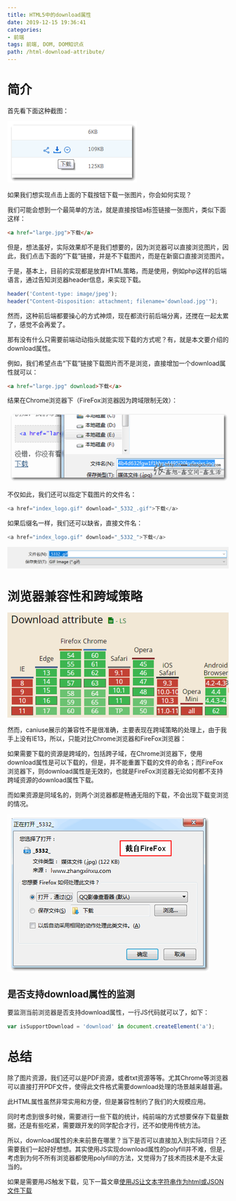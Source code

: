 ```yaml
---
title: HTML5中的download属性
date: 2019-12-15 19:36:41
categories:
- 前端
tags: 前端, DOM, DOM知识点
path: /html-download-attribute/
---
```


# 简介

首先看下面这种截图：

![](2019-12-15-19-38-16.png)

如果我们想实现点击上面的下载按钮下载一张图片，你会如何实现？

我们可能会想到一个最简单的方法，就是直接按钮a标签链接一张图片，类似下面这样：

```html
<a href="large.jpg">下载</a>
```

但是，想法虽好，实际效果却不是我们想要的，因为浏览器可以直接浏览图片，因此，我们点击下面的“下载”链接，并是不下载图片，而是在新窗口直接浏览图片。

于是，基本上，目前的实现都是放弃HTML策略，而是使用，例如php这样的后端语言，通过告知浏览器header信息，来实现下载。

```js
header('Content-type: image/jpeg'); 
header("Content-Disposition: attachment; filename='download.jpg'"); 
```

然而，这种前后端都要操心的方式神烦，现在都流行前后端分离，还搅在一起太累了，感觉不会再爱了。

那有没有什么只需要前端动动指头就能实现下载的方式呢？有，就是本文要介绍的download属性。

例如，我们希望点击“下载”链接下载图片而不是浏览，直接增加一个download属性就可以：

```html
<a href="large.jpg" download>下载</a>
```

结果在Chrome浏览器下（FireFox浏览器因为跨域限制无效）：

![](2019-12-15-19-41-40.png)

不仅如此，我们还可以指定下载图片的文件名：

```js
<a href="index_logo.gif" download="_5332_.gif">下载</a>
```

如果后缀名一样，我们还可以缺省，直接文件名：

```js
<a href="index_logo.gif" download="_5332_">下载</a>
```

![](2019-12-15-19-48-37.png)

# 浏览器兼容性和跨域策略

![](2019-12-15-19-49-10.png)

然而，caniuse展示的兼容性不是很准确，主要表现在跨域策略的处理上，由于我手上没有IE13，所以，只能对比Chrome浏览器和FireFox浏览器：

如果需要下载的资源是跨域的，包括跨子域，在Chrome浏览器下，使用download属性是可以下载的，但是，并不能重置下载的文件的命名；而FireFox浏览器下，则download属性是无效的，也就是FireFox浏览器无论如何都不支持跨域资源的download属性下载。

而如果资源是同域名的，则两个浏览器都是畅通无阻的下载，不会出现下载变浏览的情况。

![](2019-12-15-19-50-48.png)

## 是否支持download属性的监测

要监测当前浏览器是否支持download属性，一行JS代码就可以了，如下：

```js
var isSupportDownload = 'download' in document.createElement('a');
```

# 总结

除了图片资源，我们还可以是PDF资源，或者txt资源等等。尤其Chrome等浏览器可以直接打开PDF文件，使得此文件格式需要download处理的场景越来越普遍。

此HTML属性虽然非常实用和方便，但是兼容性制约了我们的大规模应用。

同时考虑到很多时候，需要进行一些下载的统计，纯前端的方式想要保存下载量数据，还是有些吃紧，需要跟开发的同学配合才行，还不如使用传统方法。

所以，download属性的未来前景在哪里？当下是否可以直接加入到实际项目？还需要我们一起好好想想。其实使用JS实现download属性的polyfill并不难，但是，考虑到为何不所有浏览器都使用polyfill的方法，又觉得为了技术而技术是不太妥当的。

如果是需要用JS触发下载，见下一篇文章[使用JS让文本字符串作为html或JSON文件下载](/js-text-string-download-as-html-json-file/)
